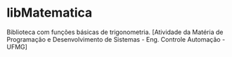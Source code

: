 # libMatematica
Biblioteca com funções básicas de trigonometria. [Atividade da Matéria de Programação e Desenvolvimento de Sistemas -  Eng. Controle Automação - UFMG]
